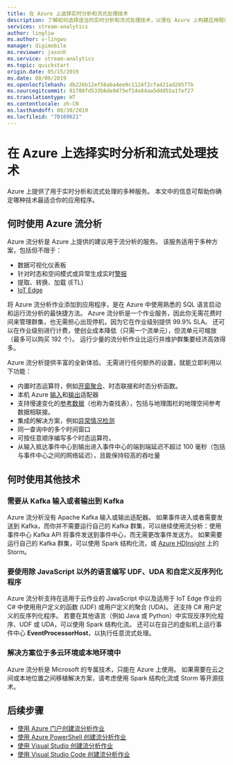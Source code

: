 ```yaml
---
title: 在 Azure 上选择实时分析和流式处理技术
description: 了解如何选择适当的实时分析和流式处理技术，以便在 Azure 上构建应用程序。
services: stream-analytics
author: lingliw
ms.author: v-lingwu
manager: digimobile
ms.reviewer: jasonh
ms.service: stream-analytics
ms.topic: quickstart
origin.date: 05/15/2019
ms.date: 08/09/2019
ms.openlocfilehash: db226b12ef56aba4ee9c1124f2cfa421ad20577b
ms.sourcegitcommit: 01788fd533b6de9475ef14e84aa5ddd55a1fef27
ms.translationtype: HT
ms.contentlocale: zh-CN
ms.lasthandoff: 08/30/2019
ms.locfileid: "70169621"
---
```

# <a name="choose-a-real-time-analytics-and-streaming-processing-technology-on-azure"></a>在 Azure 上选择实时分析和流式处理技术

Azure 上提供了用于实时分析和流式处理的多种服务。 本文中的信息可帮助你确定哪种技术最适合你的应用程序。

## <a name="when-to-use-azure-stream-analytics"></a>何时使用 Azure 流分析

Azure 流分析是 Azure 上提供的建议用于流分析的服务。 该服务适用于多种方案，包括但不限于：

* 数据可视化仪表板
* 针对时态和空间模式或异常生成实时[警报](stream-analytics-set-up-alerts.md)
* 提取、转换、加载 (ETL)
* [IoT Edge](stream-analytics-edge.md)

将 Azure 流分析作业添加到应用程序，是在 Azure 中使用熟悉的 SQL 语言启动和运行流分析的最快捷方法。 Azure 流分析是一个作业服务，因此你无需花费时间来管理群集，也无需担心出现停机，因为它在作业级别提供 99.9% SLA。 还可以在作业级别进行计费，使创业成本降低（只需一个流单元），但流单元可缩放（最多可以购买 192 个）。 运行少量的流分析作业比运行并维护群集要经济高效得多。

Azure 流分析提供丰富的全新体验。 无需进行任何额外的设置，就能立即利用以下功能：

* 内置时态运算符，例如[开窗聚合](stream-analytics-window-functions.md)、时态联接和时态分析函数。
* 本机 Azure [输入](stream-analytics-add-inputs.md)和[输出](stream-analytics-define-outputs.md)适配器
* 支持慢速变化的[参考数据](stream-analytics-use-reference-data.md)（也称为查找表），包括与地理围栏的地理空间参考数据相联接。
* 集成的解决方案，例如[异常情况检测](stream-analytics-machine-learning-anomaly-detection.md)
* 同一查询中的多个时间窗口
* 可按任意顺序编写多个时态运算符。
* 从输入抵达事件中心到输出进入事件中心的端到端延迟不超过 100 毫秒（包括与事件中心之间的网络延迟），且能保持较高的吞吐量

## <a name="when-to-use-other-technologies"></a>何时使用其他技术

### <a name="you-need-to-input-from-or-output-to-kafka"></a>需要从 Kafka 输入或者输出到 Kafka

Azure 流分析没有 Apache Kafka 输入或输出适配器。 如果事件进入或者需要发送到 Kafka，而你并不需要运行自己的 Kafka 群集，可以继续使用流分析：使用事件中心 Kafka API 将事件发送到事件中心，而无需更改事件发送方。 如果需要运行自己的 Kafka 群集，可以使用 Spark 结构化流，或 [Azure HDInsight](../hdinsight/storm/apache-storm-overview.md) 上的 Storm。

### <a name="you-want-to-write-udfs-udas-and-custom-deserializers-in-a-language-other-than-javascript-or-c"></a>要使用除 JavaScript 以外的语言编写 UDF、UDA 和自定义反序列化程序

Azure 流分析支持在适用于云作业的 JavaScript 中以及适用于 IoT Edge 作业的 C# 中使用用户定义的函数 (UDF) 或用户定义的聚合 (UDA)。 还支持 C# 用户定义的反序列化程序。 若要在其他语言（例如 Java 或 Python）中实现反序列化程序、UDF 或 UDA，可以使用 Spark 结构化流。 还可以在自己的虚拟机上运行事件中心 **EventProcessorHost**，以执行任意流式处理。

### <a name="your-solution-is-in-a-multi-cloud-or-on-premises-environment"></a>解决方案位于多云环境或本地环境中

Azure 流分析是 Microsoft 的专属技术，只能在 Azure 上使用。 如果需要在云之间或本地位置之间移植解决方案，请考虑使用 Spark 结构化流或 Storm 等开源技术。

## <a name="next-steps"></a>后续步骤

* [使用 Azure 门户创建流分析作业](stream-analytics-quick-create-portal.md)
* [使用 Azure PowerShell 创建流分析作业](stream-analytics-quick-create-powershell.md)
* [使用 Visual Studio 创建流分析作业](stream-analytics-quick-create-vs.md)
* [使用 Visual Studio Code 创建流分析作业](quick-create-vs-code.md)
